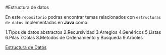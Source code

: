 #Estructura de datos

En este `repositorio` podras encontrar temas relacionados con `estructuras de datos` implementadas en **Java** como:

1.Tipos de datos abstractos
2.Recursividad
3.Arreglos
4.Genéricos
5.Listas
6.Pilas
7.Colas
8.Metodos de Ordenamiento y Busqueda
9.Arboles

[Estructura de Datos](./img/imagenes.jpeg)